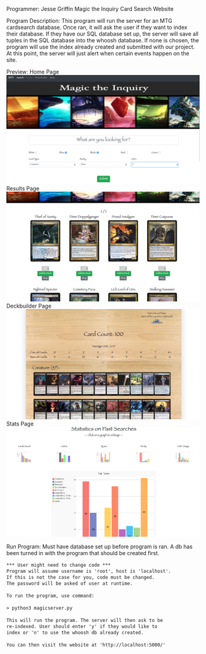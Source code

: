 Programmer: Jesse Griffin
Magic the Inquiry Card Search Website

Program Description:
    This program will run the server for an MTG cardsearch database.
    Once ran, it will ask the user if they want to
    index their database. If they have our SQL database
    set up, the server will save all tuples in the SQL
    database into the whoosh database. If none is chosen,
    the program will use the index already created and submitted
    with our project. At this point, the server will just alert
    when certain events happen on the site.
    
Preview:
    Home Page
    ![](images/HomePage.png)
    Results Page
    ![](images/ResultsPage.png)
    Deckbuilder Page
    ![](images/DeckbuilderPage.png)
    Stats Page
    ![](images/StatsPage.png)

Run Program:
    Must have database set up before program is ran. A db has
    been turned in with the program that should be created first.

    *** User might need to change code ***
    Program will assume username is 'root', host is 'localhost'.
    If this is not the case for you, code must be changed.
    The password will be asked of user at runtime.

    To run the program, use command:

    > python3 magicserver.py

    This will run the program. The server will then ask to be
    re-indexed. User should enter 'y' if they would like to
    index or 'n' to use the whoosh db already created.

    You can then visit the website at 'http://localhost:5000/'

